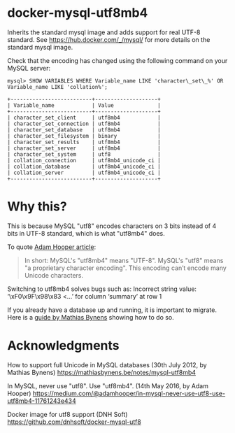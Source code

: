 # docker-mysql-utf8mb4

Inherits the standard mysql image and adds support for real UTF-8 standard.
See https://hub.docker.com/_/mysql/ for more details on the standard mysql image.

Check that the encoding has changed using the following command on your MySQL server:

    mysql> SHOW VARIABLES WHERE Variable_name LIKE 'character\_set\_%' OR Variable_name LIKE 'collation%';
    
    +--------------------------+--------------------+
    | Variable_name            | Value              |
    +--------------------------+--------------------+
    | character_set_client     | utf8mb4            |
    | character_set_connection | utf8mb4            |
    | character_set_database   | utf8mb4            |
    | character_set_filesystem | binary             |
    | character_set_results    | utf8mb4            |
    | character_set_server     | utf8mb4            |
    | character_set_system     | utf8               |
    | collation_connection     | utf8mb4_unicode_ci |
    | collation_database       | utf8mb4_unicode_ci |
    | collation_server         | utf8mb4_unicode_ci |
    +--------------------------+--------------------+

# Why this?

This is because MySQL "utf8" encodes characters on 3 bits instead of 4 bits in UTF-8 standard, which is what "utf8mb4" does.

To quote [Adam Hooper article](https://medium.com/@adamhooper/in-mysql-never-use-utf8-use-utf8mb4-11761243e434): 
> In short:
> MySQL's "utf8mb4" means "UTF-8".
> MySQL's "utf8" means "a proprietary character encoding". This encoding can’t encode many Unicode characters. 
  
Switching to utf8mb4 solves bugs such as:
    Incorrect string value: ‘\xF0\x9F\x98\x83 <…’ for column ‘summary’ at row 1

If you already have a database up and running, it is important to migrate. Here is a [guide by Mathias Bynens](https://mathiasbynens.be/notes/mysql-utf8mb4) showing how to do so.

# Acknowledgments

How to support full Unicode in MySQL databases (30th July 2012, by Mathias Bynens)
https://mathiasbynens.be/notes/mysql-utf8mb4

In MySQL, never use "utf8". Use "utf8mb4". (14th May 2016, by Adam Hooper)
https://medium.com/@adamhooper/in-mysql-never-use-utf8-use-utf8mb4-11761243e434

Docker image for utf8 support (DNH Soft)
https://github.com/dnhsoft/docker-mysql-utf8
